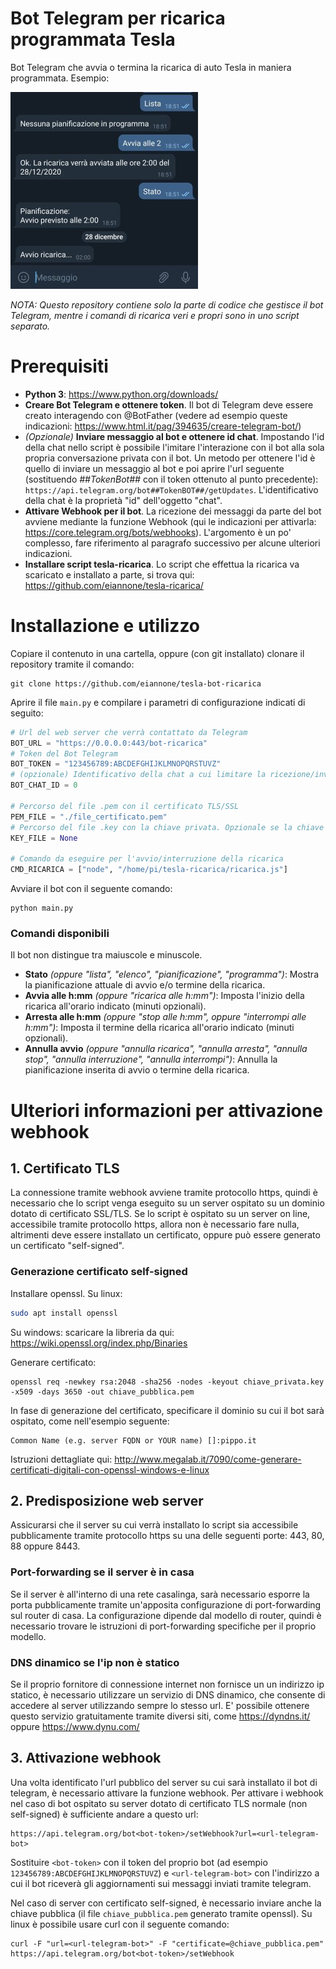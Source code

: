 # Bot Telegram per ricarica programmata Tesla
Bot Telegram che avvia o termina la ricarica di auto Tesla in maniera programmata.
Esempio:

![Schermata bot](https://raw.githubusercontent.com/eiannone/tesla-bot-ricarica/main/schermata.jpg)

*NOTA: Questo repository contiene solo la parte di codice che gestisce il bot Telegram, mentre i comandi di ricarica veri e propri sono in uno script separato.*

# Prerequisiti
* **Python 3**: https://www.python.org/downloads/
* **Creare Bot Telegram e ottenere token**. Il bot di Telegram deve essere creato interagendo con @BotFather (vedere ad esempio queste indicazioni: https://www.html.it/pag/394635/creare-telegram-bot/)
* *(Opzionale)* **Inviare messaggio al bot e ottenere id chat**. Impostando l'id della chat nello script è possibile l'imitare l'interazione con il bot alla sola propria  conversazione privata con il bot. Un metodo per ottenere l'id è quello di inviare un messaggio al bot e poi aprire l'url seguente (sostituendo *##TokenBot##* con il token ottenuto al punto precedente): `https://api.telegram.org/bot##TokenBOT##/getUpdates`. L'identificativo della chat è la proprietà "id" dell'oggetto "chat".
* **Attivare Webhook per il bot**. La ricezione dei messaggi da parte del bot avviene mediante la funzione Webhook (qui le indicazioni per attivarla: https://core.telegram.org/bots/webhooks). L'argomento è un po' complesso, fare riferimento al paragrafo successivo per alcune ulteriori indicazioni.
* **Installare script tesla-ricarica**. Lo script che effettua la ricarica va scaricato e installato a parte, si trova qui: https://github.com/eiannone/tesla-ricarica/

# Installazione e utilizzo
Copiare il contenuto in una cartella, oppure (con git installato) clonare il repository tramite il comando:
```
git clone https://github.com/eiannone/tesla-bot-ricarica
```
Aprire il file `main.py` e compilare i parametri di configurazione indicati di seguito:
```python
# Url del web server che verrà contattato da Telegram
BOT_URL = "https://0.0.0.0:443/bot-ricarica"
# Token del Bot Telegram
BOT_TOKEN = "123456789:ABCDEFGHIJKLMNOPQRSTUVZ"
# (opzionale) Identificativo della chat a cui limitare la ricezione/invio dei comandi
BOT_CHAT_ID = 0

# Percorso del file .pem con il certificato TLS/SSL
PEM_FILE = "./file_certificato.pem"
# Percorso del file .key con la chiave privata. Opzionale se la chiave privata è già inclusa nel file .pem
KEY_FILE = None

# Comando da eseguire per l'avvio/interruzione della ricarica
CMD_RICARICA = ["node", "/home/pi/tesla-ricarica/ricarica.js"]
```

Avviare il bot con il seguente comando:
```
python main.py
```
### Comandi disponibili
Il bot non distingue tra maiuscole e minuscole.
* **Stato** *(oppure "lista", "elenco", "pianificazione", "programma")*: Mostra la pianificazione attuale di avvio e/o termine della ricarica.
* **Avvia alle h:mm** *(oppure "ricarica alle h:mm")*: Imposta l'inizio della ricarica all'orario indicato (minuti opzionali).
* **Arresta alle h:mm** *(oppure "stop alle h:mm", oppure "interrompi alle h:mm")*: Imposta il termine della ricarica all'orario indicato (minuti opzionali).
* **Annulla avvio** *(oppure "annulla ricarica", "annulla arresta", "annulla stop", "annulla interruzione", "annulla interrompi")*: Annulla la pianificazione inserita di avvio o termine della ricarica.

# Ulteriori informazioni per attivazione webhook
## 1. Certificato TLS
La connessione tramite webhook avviene tramite protocollo https, quindi è necessario che lo script venga eseguito su un server ospitato su un dominio dotato di certificato SSL/TLS.
Se lo script è ospitato su un server on line, accessibile tramite protocollo https, allora non è necessario fare nulla, altrimenti deve essere installato un certificato, oppure può essere generato un certificato "self-signed".

### Generazione certificato self-signed
Installare openssl. Su linux:
```bash
sudo apt install openssl
```
Su windows: scaricare la libreria da qui: https://wiki.openssl.org/index.php/Binaries

Generare certificato:
```
openssl req -newkey rsa:2048 -sha256 -nodes -keyout chiave_privata.key -x509 -days 3650 -out chiave_pubblica.pem
```
In fase di generazione del certificato, specificare il dominio su cui il bot sarà ospitato, come nell'esempio seguente:
```
Common Name (e.g. server FQDN or YOUR name) []:pippo.it
```
Istruzioni dettagliate qui: http://www.megalab.it/7090/come-generare-certificati-digitali-con-openssl-windows-e-linux

## 2. Predisposizione web server
Assicurarsi che il server su cui verrà installato lo script sia accessibile pubblicamente tramite protocollo https su una delle seguenti porte: 443, 80, 88 oppure 8443.

### Port-forwarding se il server è in casa
Se il server è all'interno di una rete casalinga, sarà necessario esporre la porta pubblicamente tramite un'apposita configurazione di port-forwarding sul router di casa.
La configurazione dipende dal modello di router, quindi è necessario trovare le istruzioni di port-forwarding specifiche per il proprio modello.

### DNS dinamico se l'ip non è statico
Se il proprio fornitore di connessione internet non fornisce un un indirizzo ip statico, è necessario utilizzare un servizio di DNS dinamico, che consente di accedere al server utilizzando sempre lo stesso url.
E' possibile ottenere questo servizio gratuitamente tramite diversi siti, come https://dyndns.it/ oppure https://www.dynu.com/

## 3. Attivazione webhook
Una volta identificato l'url pubblico del server su cui sarà installato il bot di telegram, è necessario attivare la funzione webhook.
Per attivare i webhook nel caso di bot ospitato su server dotato di certificato TLS normale (non self-signed) è sufficiente andare a questo url:
```
https://api.telegram.org/bot<bot-token>/setWebhook?url=<url-telegram-bot>
```
Sostituire `<bot-token>` con il token del proprio bot (ad esempio `123456789:ABCDEFGHIJKLMNOPQRSTUVZ`) e `<url-telegram-bot>` con l'indirizzo a cui il bot riceverà gli aggiornamenti sui messaggi inviati tramite telegram.

Nel caso di server con certificato self-signed, è necessario inviare anche la chiave pubblica (il file `chiave_pubblica.pem` generato tramite openssl).
Su linux è possibile usare curl con il seguente comando:
```
curl -F "url=<url-telegram-bot>" -F "certificate=@chiave_pubblica.pem" https://api.telegram.org/bot<bot-token>/setWebhook
```
